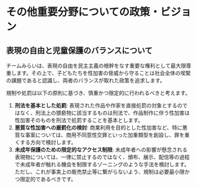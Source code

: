 # その他重要分野についての政策・ビジョン

## 表現の自由と児童保護のバランスについて

チームみらいは、表現の自由を民主主義の根幹をなす重要な権利として最大限尊重します。その上で、子どもたちを性加害の脅威から守ることは社会全体の喫緊の課題であると認識し、両者のバランスが取れた政策を追求します。

規制や処罰は以下の原則に基づき、慎重かつ限定的に行われるべきと考えます。

1.  **刑法を基本とした処罰**: 表現された作品や作家を直接処罰の対象とするのではなく、刑法上の猥褻物に該当するものは刑法で、作品制作に伴う性加害は性加害そのものを刑法で処罰することを基本とします。
2.  **悪質な性加害への厳罰化の検討**: 商業利用を目的とした性加害など、特に悪質な事案については、商用不同意性交罪といった加重類型を創設し、罪を重くする方向で検討します。
3.  **未成年保護のための限定的なアクセス制限**: 未成年者への影響が懸念される表現物については、一律に禁止するのではなく、頒布、展示、配信等の過程で未成年者が触れる機会を制限するゾーニングのような手法を検討します。ただし、これが事実上の販売禁止等に繋がらないよう、規制は必要最小限かつ限定的であるべきです。
